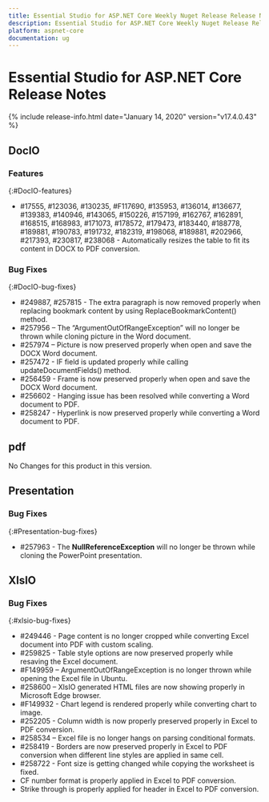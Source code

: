 ```yaml
---
title: Essential Studio for ASP.NET Core Weekly Nuget Release Release Notes  
description: Essential Studio for ASP.NET Core Weekly Nuget Release Release Notes  
platform: aspnet-core
documentation: ug
---
```


# Essential Studio for ASP.NET Core  Release Notes  

{% include release-info.html date="January 14, 2020"  version="v17.4.0.43" %} 






## DocIO

### Features
{:#DocIO-features}

* \#17555, \#123036, \#130235, \#F117690, \#135953, \#136014, \#136677, \#139383, \#140946, \#143065, \#150226, \#157199, \#162767, \#162891, \#168515, \#168983, \#171073, \#178572, \#179473, \#183440, \#188778, \#189881, \#190783, \#191732, \#182319, \#198068, \#189881, \#202966, \#217393, \#230817, \#238068 - Automatically resizes the table to fit its content in DOCX to PDF conversion.

### Bug Fixes
{:#DocIO-bug-fixes}

* \#249887, \#257815 - The extra paragraph is now removed properly when replacing bookmark content by using ReplaceBookmarkContent() method.
* \#257956 – The “ArgumentOutOfRangeException” will no longer be thrown while cloning picture in the Word document.
* \#257974 – Picture is now preserved properly when open and save the DOCX Word document.
* \#257472 - IF field is updated properly while calling updateDocumentFields() method.
* \#256459 - Frame is now preserved properly when open and save the DOCX Word document.
* \#256602 - Hanging issue has been resolved while converting a Word document to PDF.
* \#258247 - Hyperlink is now preserved properly while converting a Word document to PDF.
## pdf

No Changes for this product in this version.

[//]: # "Delete the contents of this file while new content is added."

## Presentation

### Bug Fixes
{:#Presentation-bug-fixes}

* \#257963 - The **NullReferenceException** will no longer be thrown while cloning the PowerPoint presentation.
## XlsIO

### Bug Fixes
{:#xlsio-bug-fixes}

* \#249446 - Page content is no longer cropped while converting Excel document into PDF with custom scaling.
* \#259825 - Table style options are now preserved properly while resaving the Excel document.
* \#F149959 – ArgumentOutOfRangeException is no longer thrown while opening the Excel file in Ubuntu.
* \#258600 – XlsIO generated HTML files are now showing properly in Microsoft Edge browser.
* \#F149932 - Chart legend is rendered properly while converting chart to image.
* \#252205 - Column width is now properly preserved properly in Excel to PDF conversion.
* \#258534 – Excel file is no longer hangs on parsing conditional formats.
* \#258419 - Borders are now preserved properly in Excel to PDF conversion when different line styles are applied in same cell.
* \#258722 - Font size is getting changed while copying the worksheet is fixed.
* CF number format is properly applied in Excel to PDF conversion.
* Strike through is properly applied for header in Excel to PDF conversion.


